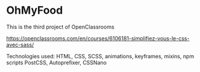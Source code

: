 
# OhMyFood

This is the third project of OpenClassrooms

https://openclassrooms.com/en/courses/6106181-simplifiez-vous-le-css-avec-sass/


Technologies used: HTML, CSS, SCSS, animations, keyframes, mixins,
npm scripts
PostCSS, Autoprefixer, CSSNano

